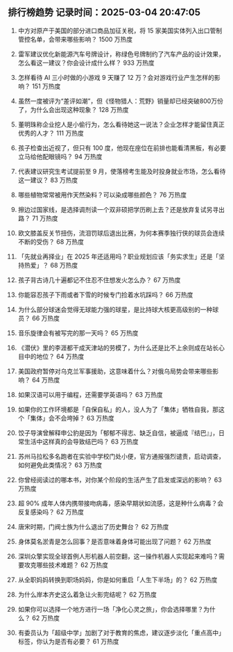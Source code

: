 
## 排行榜趋势 记录时间：2025-03-04 20:47:05
  
  1. 中方对原产于美国的部分进口商品加征关税，将 15 家美国实体列入出口管制管控名单，会带来哪些影响？ 1500 万热度
    
  2. 雷军建议优化新能源汽车号牌设计，称绿色号牌制约了汽车产品的设计效果，怎么看这一建议？你会设计成什么样？ 933 万热度
    
  3. 怎样看待 AI 三小时做的小游戏 9 天赚了 12 万？会对游戏行业产生怎样的影响？ 151 万热度
    
  4. 虽然一度被评为“差评如潮”，但《怪物猎人：荒野》销量却已经突破800万份了，为什么会出现这种现象？ 128 万热度
    
  5. 董明珠称企业挖人是小偷行为，怎么看待她这一说法？企业怎样才能留住真正优秀的人才？ 111 万热度
    
  6. 孩子检查出近视了，但只有 100 度，他现在座位在前排也能看清黑板，有必要立马给他配眼镜吗？ 94 万热度
    
  7. 代表建议研究生考试提前至 9 月，使落榜考生能及时投身就业市场，怎么看待这一建议？ 83 万热度
    
  8. 哪些植物常常被用作天然染料？可以染成哪些颜色？ 76 万热度
    
  9. 擦边过国家线，是选择调剂读一个双非硕把学历刷上去？还是放弃复试另寻出路？ 71 万热度
    
  10. 欧文膝盖反关节扭伤，流泪罚球后退出比赛，为何本赛季独行侠的球员会连续不断的受伤？ 68 万热度
    
  11. 「先就业再择业」在 2025 年还适用吗？职业规划应该「务实求生」还是「坚持热爱」？ 68 万热度
    
  12. 孩子背古诗几十遍都记不住忍不住想发火怎么办？ 67 万热度
    
  13. 你能容忍孩子下雨或者下雪的时候专门捡着水坑踩吗？ 66 万热度
    
  14. 为什么部分球迷会觉得无球能力强的球星，是比持球大核更高级别的一种球员？ 66 万热度
    
  15. 音乐旋律会有被写完的那一天吗？ 65 万热度
    
  16. 《潜伏》里的李涯都干成天津站的劳模了，为什么还是比不上余则成在站长心目中的地位？ 64 万热度
    
  17. 美国政府暂停对乌克兰军事援助，这意味着什么？对俄乌局势会带来哪些影响？ 64 万热度
    
  18. 如果汉语可以用于编程，还需要学英语吗？ 63 万热度
    
  19. 如果你的工作环境都是「自保自私」的人，没人为了「集体」牺牲自我，那这个「集体」会不会垮掉？ 63 万热度
    
  20. 饺子导演曾解释申公豹是因为「郁郁不得志、缺乏自信，被逼成『结巴』」，日常生活中这样真的会导致结巴吗？ 63 万热度
    
  21. 苏州马拉松多名跑者在实验中学校门处小便，官方通报强烈谴责，启动调查，如何避免此类情况？ 63 万热度
    
  22. 你曾经阅读过的哪本书，对你某个阶段的生活产生了启发或深远的影响？ 63 万热度
    
  23. 超 90% 成年人体内携带接吻病毒，感染早期状如流感，这是种什么病毒？会反复感染吗？ 62 万热度
    
  24. 唐宋时期，门阀士族为什么退出了历史舞台？ 62 万热度
    
  25. 身体莫名淤青是怎么回事？是否意味着身体可能出现了问题？ 62 万热度
    
  26. 深圳众擎实现全球首例人形机器人前空翻，这一操作机器人实现起来难吗？需要攻克哪些技术难题？ 62 万热度
    
  27. 从全职妈妈转换到职场妈妈，你是如何重启「人生下半场」的？ 62 万热度
    
  28. 为什么岸本齐史这么着急让火影完结呢？ 62 万热度
    
  29. 如果你可以选择一个地方进行一场「净化心灵之旅」，你会选择哪里？为什么？ 62 万热度
    
  30. 有委员认为「超级中学」加剧了对于教育的焦虑，建议逐步淡化「重点高中」标签，你认为是否有必要？ 61 万热度
    
